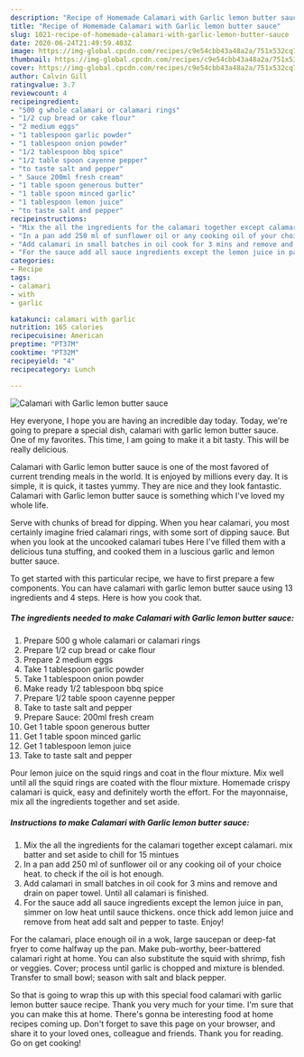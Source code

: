 ```yaml
---
description: "Recipe of Homemade Calamari with Garlic lemon butter sauce"
title: "Recipe of Homemade Calamari with Garlic lemon butter sauce"
slug: 1021-recipe-of-homemade-calamari-with-garlic-lemon-butter-sauce
date: 2020-06-24T21:49:59.403Z
image: https://img-global.cpcdn.com/recipes/c9e54cbb43a48a2a/751x532cq70/calamari-with-garlic-lemon-butter-sauce-recipe-main-photo.jpg
thumbnail: https://img-global.cpcdn.com/recipes/c9e54cbb43a48a2a/751x532cq70/calamari-with-garlic-lemon-butter-sauce-recipe-main-photo.jpg
cover: https://img-global.cpcdn.com/recipes/c9e54cbb43a48a2a/751x532cq70/calamari-with-garlic-lemon-butter-sauce-recipe-main-photo.jpg
author: Calvin Gill
ratingvalue: 3.7
reviewcount: 4
recipeingredient:
- "500 g whole calamari or calamari rings"
- "1/2 cup bread or cake flour"
- "2 medium eggs"
- "1 tablespoon garlic powder"
- "1 tablespoon onion powder"
- "1/2 tablespoon bbq spice"
- "1/2 table spoon cayenne pepper"
- "to taste salt and pepper"
- " Sauce 200ml fresh cream"
- "1 table spoon generous butter"
- "1 table spoon minced garlic"
- "1 tablespoon lemon juice"
- "to taste salt and pepper"
recipeinstructions:
- "Mix the all the ingredients for the calamari together except calamari. mix batter and set aside to chill for 15 mintues"
- "In a pan add 250 ml of sunflower oil or any cooking oil of your choice heat. to check if the oil is hot enough."
- "Add calamari in small batches in oil cook for 3 mins and remove and drain on paper towel. Until all calamari is finished."
- "For the sauce add all sauce ingredients except the lemon juice in pan, simmer on low heat until sauce thickens. once thick add lemon juice and remove from heat add salt and pepper to taste. Enjoy!"
categories:
- Recipe
tags:
- calamari
- with
- garlic

katakunci: calamari with garlic 
nutrition: 165 calories
recipecuisine: American
preptime: "PT37M"
cooktime: "PT32M"
recipeyield: "4"
recipecategory: Lunch

---
```



![Calamari with Garlic lemon butter sauce](https://img-global.cpcdn.com/recipes/c9e54cbb43a48a2a/751x532cq70/calamari-with-garlic-lemon-butter-sauce-recipe-main-photo.jpg)

Hey everyone, I hope you are having an incredible day today. Today, we're going to prepare a special dish, calamari with garlic lemon butter sauce. One of my favorites. This time, I am going to make it a bit tasty. This will be really delicious.

Calamari with Garlic lemon butter sauce is one of the most favored of current trending meals in the world. It is enjoyed by millions every day. It is simple, it is quick, it tastes yummy. They are nice and they look fantastic. Calamari with Garlic lemon butter sauce is something which I've loved my whole life.

Serve with chunks of bread for dipping. When you hear calamari, you most certainly imagine fried calamari rings, with some sort of dipping sauce. But when you look at the uncooked calamari tubes Here I&#39;ve filled them with a delicious tuna stuffing, and cooked them in a luscious garlic and lemon butter sauce.


To get started with this particular recipe, we have to first prepare a few components. You can have calamari with garlic lemon butter sauce using 13 ingredients and 4 steps. Here is how you cook that.

<!--inarticleads1-->

##### The ingredients needed to make Calamari with Garlic lemon butter sauce:

1. Prepare 500 g whole calamari or calamari rings
1. Prepare 1/2 cup bread or cake flour
1. Prepare 2 medium eggs
1. Take 1 tablespoon garlic powder
1. Take 1 tablespoon onion powder
1. Make ready 1/2 tablespoon bbq spice
1. Prepare 1/2 table spoon cayenne pepper
1. Take to taste salt and pepper
1. Prepare  Sauce: 200ml fresh cream
1. Get 1 table spoon generous butter
1. Get 1 table spoon minced garlic
1. Get 1 tablespoon lemon juice
1. Take to taste salt and pepper


Pour lemon juice on the squid rings and coat in the flour mixture. Mix well until all the squid rings are coated with the flour mixture. Homemade crispy calamari is quick, easy and definitely worth the effort. For the mayonnaise, mix all the ingredients together and set aside. 

<!--inarticleads2-->

##### Instructions to make Calamari with Garlic lemon butter sauce:

1. Mix the all the ingredients for the calamari together except calamari. mix batter and set aside to chill for 15 mintues
1. In a pan add 250 ml of sunflower oil or any cooking oil of your choice heat. to check if the oil is hot enough.
1. Add calamari in small batches in oil cook for 3 mins and remove and drain on paper towel. Until all calamari is finished.
1. For the sauce add all sauce ingredients except the lemon juice in pan, simmer on low heat until sauce thickens. once thick add lemon juice and remove from heat add salt and pepper to taste. Enjoy!


For the calamari, place enough oil in a wok, large saucepan or deep-fat fryer to come halfway up the pan. Make pub-worthy, beer-battered calamari right at home. You can also substitute the squid with shrimp, fish or veggies. Cover; process until garlic is chopped and mixture is blended. Transfer to small bowl; season with salt and black pepper. 

So that is going to wrap this up with this special food calamari with garlic lemon butter sauce recipe. Thank you very much for your time. I'm sure that you can make this at home. There's gonna be interesting food at home recipes coming up. Don't forget to save this page on your browser, and share it to your loved ones, colleague and friends. Thank you for reading. Go on get cooking!

